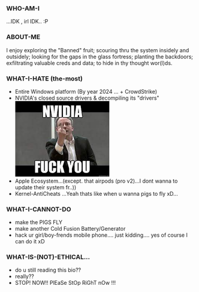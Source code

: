 ### WHO-AM-I
...IDK , irl IDK.. :P

### ABOUT-ME
I enjoy exploring the "Banned" fruit; scouring thru the system insidely and outsidely; looking for the gaps in the glass fortress; planting the backdoors; exfiltrating valuable creds and data; to hide in thy thought wor(l)ds.

### WHAT-I-HATE (the-most)
- Entire Windows platform (By year 2024 ... + CrowdStrike)
- NVIDIA's closed source drivers & decompiling its "drivers"<br>
 <img src="/nvidia-f-ck-u.jpeg" alt="NVIDIA-LinusTorvalds"> <br>
- Apple Ecosystem...(except. that airpods (pro v2)...I dont wanna to update their system fr..))
- Kernel-AntiCheats ...Yeah thats like when u wanna pigs to fly xD...

### WHAT-I-CANNOT-DO
- make the PIGS FLY
- make another Cold Fusion Battery/Generator 
- hack ur girl/boy-frends mobile phone.... just kidding.... yes of course I can do it xD

### WHAT-IS-(NOT)-ETHICAL...
- do u still reading this bio??
- really??
- STOP! NOW!! PlEaSe StOp RiGhT nOw !!!
